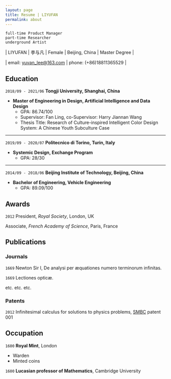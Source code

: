 ```yaml
---
layout: page
title: Resume | LIYUFAN
permalink: about
---
```



```
full-time Product Manager
part-time Researcher
underground Artist
```





| LIYUFAN | 李与凡 | Female | Beijing, China | Master Degree |

| email: yuvan_lee@163.com | phone: (+86)18811365529 |



## Education

`2018/09 - 2021/06`
__Tongji University, Shanghai, China__
 - __Master of Engineering in Design, Artificial Intelligence and Data Design__
   - GPA: 86.74/100
   - Supervisor: Fan Ling, co-Supervisor: Harry Jiannan Wang
   - Thesis Title: Research of Culture-inspired Intelligent Color Design System: A Chinese Youth Subculture Case

---
`2019/09 - 2020/07`
__Politecnico di Torino, Turin, Italy__
 -  __Systemic Design, Exchange Program__
    - GPA: 28/30

---
`2014/09 - 2018/06`
__Beijing Institute of Technology, Beijing, China__
 - __Bachelor of Engineering, Vehicle Engineering__
   - GPA: 89.09/100



## Awards

`2012`
President, *Royal Society*, London, UK

Associate, *French Academy of Science*, Paris, France



## Publications

<!-- A list is also available [online](http://scholar.google.co.uk/citations?user=LTOTl0YAAAAJ) -->


### Journals

`1669`
Newton Sir I, De analysi per æquationes numero terminorum infinitas. 

`1669`
Lectiones opticæ.

etc. etc. etc.

### Patents

`2012`
Infinitesimal calculus for solutions to physics problems, [SMBC](http://www.techdirt.com/articles/20121011/09312820678/if-patents-had-been-around-time-newton.shtml) patent 001


## Occupation

`1600`
__Royal Mint__, London

- Warden
- Minted coins

`1600`
__Lucasian professor of Mathematics__, Cambridge University



<!-- ### Footer

Last updated: May 2013 -->


